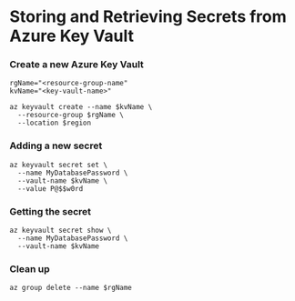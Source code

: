 # Storing and Retrieving Secrets from Azure Key Vault

### Create a new Azure Key Vault
```
rgName="<resource-group-name"
kvName="<key-vault-name>"

az keyvault create --name $kvName \
  --resource-group $rgName \
  --location $region
```

### Adding a new secret
```
az keyvault secret set \
  --name MyDatabasePassword \
  --vault-name $kvName \
  --value P@$$w0rd
```

### Getting the secret
```
az keyvault secret show \
  --name MyDatabasePassword \
  --vault-name $kvName
```

### Clean up
```
az group delete --name $rgName
```